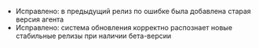 - Исправлено: в предыдущий релиз по ошибке была добавлена старая версия агента
- Исправлено: система обновления корректно распознает новые стабильные релизы при наличии бета-версии